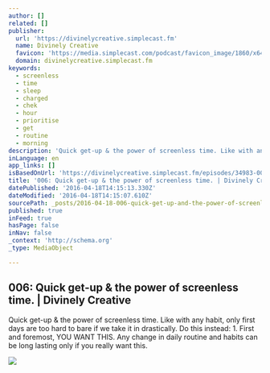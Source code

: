 ```yaml
---
author: []
related: []
publisher:
  url: 'https://divinelycreative.simplecast.fm'
  name: Divinely Creative
  favicon: 'https://media.simplecast.com/podcast/favicon_image/1860/x64_1458757070-favicon.png'
  domain: divinelycreative.simplecast.fm
keywords:
  - screenless
  - time
  - sleep
  - charged
  - chek
  - hour
  - prioritise
  - get
  - routine
  - morning
description: 'Quick get-up & the power of screenless time. Like with any habit, only first days are too hard to bare if we take it in drastically. Do this instead: 1. First and foremost, YOU WANT THIS. Any change in daily routine and habits can be long lasting only if you really want this.'
inLanguage: en
app_links: []
isBasedOnUrl: 'https://divinelycreative.simplecast.fm/episodes/34983-006-quick-get-up-the-power-of-screenless-time'
title: '006: Quick get-up & the power of screenless time. | Divinely Creative'
datePublished: '2016-04-18T14:15:13.330Z'
dateModified: '2016-04-18T14:15:07.610Z'
sourcePath: _posts/2016-04-18-006-quick-get-up-and-the-power-of-screenless-time-or-divinely.md
published: true
inFeed: true
hasPage: false
inNav: false
_context: 'http://schema.org'
_type: MediaObject

---
```

<article style=""><h1>006: Quick get-up &amp; the power of screenless time. | Divinely Creative</h1><p>Quick get-up &amp; the power of screenless time. Like with any habit, only first days are too hard to bare if we take it in drastically. Do this instead: 1. First and foremost, YOU WANT THIS. Any change in daily routine and habits can be long lasting only if you really want this.</p><img src="https://media.simplecast.com/podcast/logo_image/1860/divinelyCreativeSkin05.png" /></article>